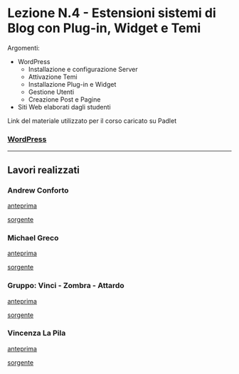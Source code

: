 # Lezione N.4 - Estensioni sistemi di Blog con Plug-in, Widget e Temi

Argomenti:
- WordPress
  - Installazione e configurazione Server
  - Attivazione Temi
  - Installazione Plug-in e Widget
  - Gestione Utenti
  - Creazione Post e Pagine
- Siti Web elaborati dagli studenti

Link del materiale utilizzato per il corso caricato su Padlet
### [WordPress](https://padlet.com/Andreasr73/kr2z4443wfl8)

---

## Lavori realizzati

### Andrew Conforto

[anteprima ](https://cdn.rawgit.com/aeisolution/insolera-web-grafica/cca1b77d/Lezione4/Elaborati/Conforto_A/index.html)

[sorgente ](Elaborati/Conforto_A)


### Michael Greco

[anteprima ](https://cdn.rawgit.com/aeisolution/insolera-web-grafica/8f871df0/Lezione4/Elaborati/Greco_M/index.html)

[sorgente ](Elaborati/Greco_M)


### Gruppo: Vinci - Zombra - Attardo

[anteprima ](https://cdn.rawgit.com/aeisolution/insolera-web-grafica/cca1b77d/Lezione4/Elaborati/Vinci_Zombra_Attardo/index.html)

[sorgente ](Elaborati/Vinci_Zombra_Attardo)


### Vincenza La Pila

[anteprima ](https://cdn.rawgit.com/aeisolution/insolera-web-grafica/cca1b77d/Lezione4/Elaborati/LaPila_V/index.html)

[sorgente ](Elaborati/LaPila_V)
